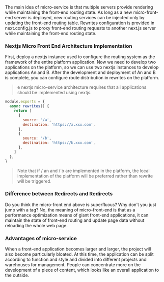 The main idea of micro-service is that multiple servers provide rendering while maintaining the front-end routing state. As long as a new micro-front-end server is deployed, new routing services can be injected only by updating the front-end routing table.
Rewrites configuration is provided in next.config.js to proxy front-end routing requests to another next.js server while maintaining the front-end routing state.
### Nextjs Micro Front End Architecture Implementation
First, deploy a nextjs instance used to configure the routing system as the framework of the entire platform application. Now we need to develop two applications on the platform, so we can use two nextjs instances to develop applications An and B. After the development and deployment of An and B is complete, you can configure route distribution in rewrites on the platform.
> e nextjs micro-service architecture requires that all applications should be implemented using nextjs
```js
module.exports = {
  async rewrites() {
    return [
      {
        source: '/a',
        destination: 'https://a.xxx.com',
      },
      {
        source: '/b',
        destination: 'https://b.xxx.com',
      },
    ]
  },
}
```
> Note that if / an and / b are implemented in the platform, the local implementation of the platform will be preferred rather than rewrite will be triggered.
### Difference between Redirects and Redirects
Do you think the micro-front end above is superfluous? Why don't you just jump with a tag? No, the meaning of micro-front-end is that as a performance optimization means of giant front-end applications, it can maintain the state of front-end routing and update page data without reloading the whole web page.
### Advantages of micro-service
When a front-end application becomes larger and larger, the project will also become particularly bloated. At this time, the application can be split according to function and style and divided into different projects and warehouses for management. People can concentrate more on the development of a piece of content, which looks like an overall application to the outside.